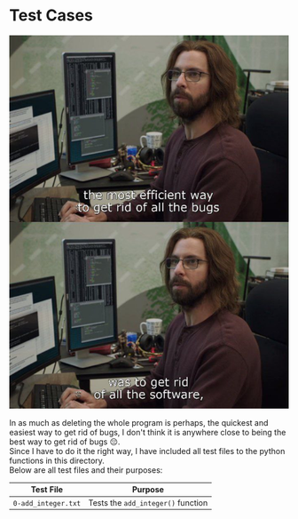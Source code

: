 # Test Cases
![](https://github.com/Huclark/memes/blob/main/fixing%20bugs.jpg?raw=true)

In as much as deleting the whole program is perhaps, the quickest and easiest way to get rid of bugs, I don't think it is anywhere close to being the best way to get rid of bugs 😔.<br>
Since I have to do it the right way, I have included all test files to the python functions in this directory.<br>
Below are all test files and their purposes:

| Test File | Purpose |
| --------- | ------- |
| `0-add_integer.txt` | Tests the `add_integer()` function |
